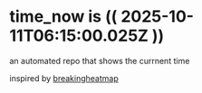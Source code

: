 # time_now is (( 2025-10-11T06:15:00.025Z ))

an automated repo that shows the currnent time

inspired by [breakingheatmap](https://github.com/breakingheatmap/breakingheatmap)
